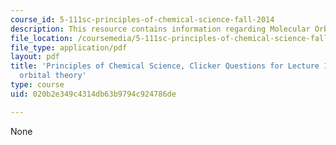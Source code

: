 ```yaml
---
course_id: 5-111sc-principles-of-chemical-science-fall-2014
description: This resource contains information regarding Molecular Orbital Theory.
file_location: /coursemedia/5-111sc-principles-of-chemical-science-fall-2014/020b2e349c4314db63b9794c924786de_MIT5_111F14_Lec13Clkr.pdf
file_type: application/pdf
layout: pdf
title: 'Principles of Chemical Science, Clicker Questions for Lecture 13: Molecular
  orbital theory'
type: course
uid: 020b2e349c4314db63b9794c924786de

---
```

None